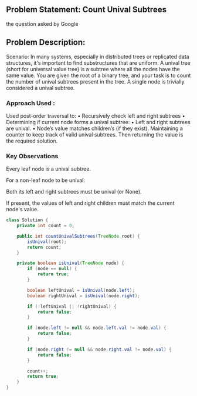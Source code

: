## Problem Statement: Count Unival Subtrees
the question asked by Google

## Problem Description:
Scenario:
In many systems, especially in distributed trees or replicated data structures, it's important to
find substructures that are uniform. A unival tree (short for universal value tree) is a subtree
where all the nodes have the same value.
You are given the root of a binary tree, and your task is to count the number of unival
subtrees present in the tree.
A single node is trivially considered a unival subtree.

### Approach Used :
Used post-order traversal to:
• Recursively check left and right subtrees
• Determining if current node forms a unival subtree:
• Left and right subtrees are unival.
• Node’s value matches children’s (if they exist).
Maintaining a counter to keep track of valid unival subtrees.
Then returning the value is the required solution.

### Key Observations
Every leaf node is a unival subtree.

For a non-leaf node to be unival:

Both its left and right subtrees must be unival (or None).

If present, the values of left and right children must match the current node's value.

```java
class Solution {
    private int count = 0;

    public int countUnivalSubtrees(TreeNode root) {
        isUnival(root);
        return count;
    }

    private boolean isUnival(TreeNode node) {
        if (node == null) {
            return true;
        }

        boolean leftUnival = isUnival(node.left);
        boolean rightUnival = isUnival(node.right);

        if (!leftUnival || !rightUnival) {
            return false;
        }

        if (node.left != null && node.left.val != node.val) {
            return false;
        }

        if (node.right != null && node.right.val != node.val) {
            return false;
        }

        count++;
        return true;
    }
}
```

